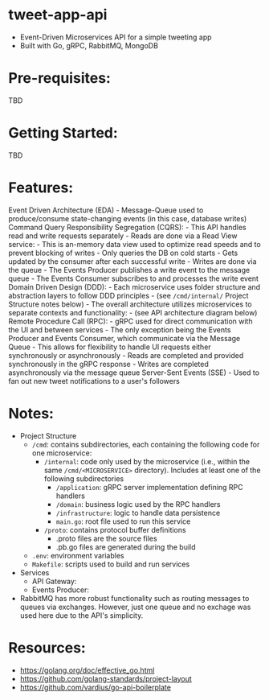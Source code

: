 # tweet-app-api
- Event-Driven Microservices API for a simple tweeting app
- Built with Go, gRPC, RabbitMQ, MongoDB

# Pre-requisites:
  TBD

# Getting Started:
  TBD

# Features:
  Event Driven Architecture (EDA)
    - Message-Queue used to produce/consume state-changing events (in this case, database writes)
  Command Query Responsibility Segregation (CQRS):
    - This API handles read and write requests separately
    - Reads are done via a Read View service:
      - This is an-memory data view used to optimize read speeds and to prevent blocking of writes
      - Only queries the DB on cold starts
      - Gets updated by the consumer after each successful write
    - Writes are done via the queue
      - The Events Producer publishes a write event to the message queue
      - The Events Consumer subscribes to and processes the write event
  Domain Driven Design (DDD):
    - Each microservice uses folder structure and abstraction layers to follow DDD principles
      - (see `/cmd/internal/` Project Structure notes below)
    - The overall architecture utilizes microservices to separate contexts and functionality:
      - (see API architecture diagram below)
  Remote Procedure Call (RPC):
    - gRPC used for direct communication with the UI and between services
      - The only exception being the Events Producer and Events Consumer, which communicate via the Message Queue
      - This allows for flexibility to handle UI requests either synchronously or asynchronously
        - Reads are completed and provided synchronously in the gRPC response
        - Writes are completed asynchronously via the message queue
  Server-Sent Events (SSE)
    - Used to fan out new tweet notifications to a user's followers

# Notes:
  - Project Structure
    - `/cmd`: contains subdirectories, each containing the following code for one microservice:
      - `/internal`: code only used by the microservice (i.e., within the same `/cmd/<MICROSERVICE>` directory). Includes at least one of the following subdirectories
        - `/application`: gRPC server implementation defining RPC handlers
        - `/domain`: business logic used by the RPC handlers
        - `/infrastructure`: logic to handle data persistence
        - `main.go`: root file used to run this service
      - `/proto`: contains protocol buffer definitions
        - .proto files are the source files
        - .pb.go files are generated during the build
    - `.env`: environment variables
    - `Makefile`: scripts used to build and run services
  - Services
    - API Gateway: 
    - Events Producer:
  - RabbitMQ has more robust functionality such as routing messages to queues via exchanges. However, just one queue and no exchage was used here due to the API's simplicity.

<API architecture diagram>

# Resources:
  - https://golang.org/doc/effective_go.html
  - https://github.com/golang-standards/project-layout
  - https://github.com/vardius/go-api-boilerplate